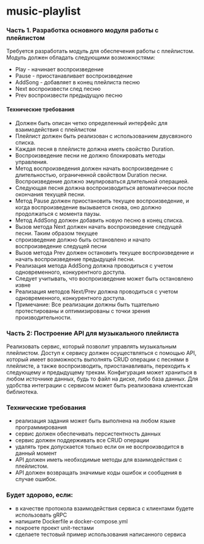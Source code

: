 # music-playlist

### Часть 1. Разработка основного модуля работы с плейлистом

Требуется разработать модуль для обеспечения работы с плейлистом. Модуль должен обладать следующими возможностями:
- Play - начинает воспроизведение
- Pause - приостанавливает воспроизведение
- AddSong - добавляет в конец плейлиста песню
- Next воспроизвести след песню
- Prev воспроизвести предыдущую песню

#### Технические требования

- Должен быть описан четко определенный интерфейс для взаимодействия с плейлистом
- Плейлист должен быть реализован с использованием двусвязного списка.
- Каждая песня в плейлисте должна иметь свойство Duration.
- Воспроизведение песни не должно блокировать методы управления.
- Метод воспроизведения должен начать воспроизведение с длительностью, ограниченной свойством Duration песни. Воспроизведение должно эмулироваться длительной операцией.
- Следующая песня должна воспроизводиться автоматически после окончания текущей песни.
- Метод Pause должен приостановить текущее воспроизведение, и когда воспроизведение вызывается снова, оно должно продолжаться с момента паузы.
- Метод AddSong должен добавить новую песню в конец списка.
- Вызов метода Next должен начать воспроизведение следущей песни. Таким образом текущее
- спроизведение должно быть остановлено и начато воспроизведение следущей песни
- Вызов метода Prev должен остановить текущее воспроизведение и начать воспроизведение предыдущей песни.
- Реализация метода AddSong должна проводиться с учетом одновременного, конкурентного доступа.
- Следует учитывать, что воспроизведение может быть остановлено извне
- Реализация методов Next/Prev должна проводиться с учетом одновременного, конкурентного доступа.
- Примечание: Все реализации должны быть тщательно протестированы и оптимизированы с точки зрения производительности.

### Часть 2: Построение API для музыкального плейлиста

Реализовать сервис, который позволит управлять музыкальным плейлистом. Доступ к сервису должен осуществляться с помощью API, который имеет возможность выполнять CRUD операции с песнями в плейлисте, а также воспроизводить, приостанавливать, переходить к следующему и предыдущему трекам. Конфигурация может храниться в любом источнике данных, будь то файл на диске, либо база данных. Для удобства интеграции с сервисом может быть реализована клиентская библиотека.

### Технические требования

* реализация задания может быть выполнена на любом языке программирования
* сервис должен обеспечивать персистентность данных
* сервис должен поддерживать все CRUD операции
* удалять трек допускается только если он не воспроизводится в данный момент
* API должен иметь необходимые методы для взаимодействия с плейлистом.
* API должен возвращать значимые коды ошибок и сообщения в случае ошибок.


### Будет здорово, если:
* в качестве протокола взаимодействия сервиса с клиентами будете использовать gRPC
* напишите Dockerfile и docker-compose.yml
* покроете проект unit-тестами
* сделаете тестовый пример использования написанного сервиса
